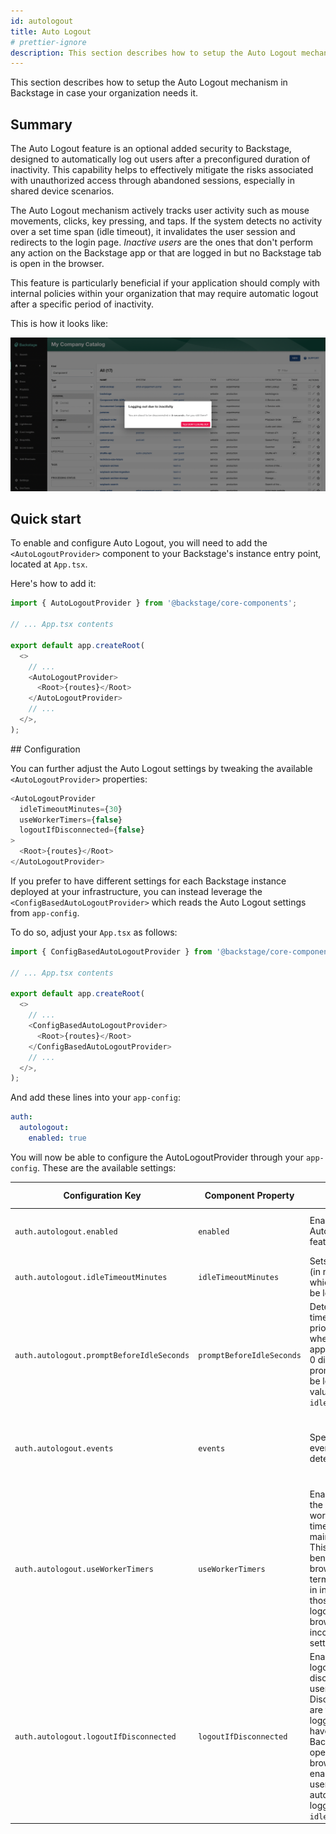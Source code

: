 ```yaml
---
id: autologout
title: Auto Logout
# prettier-ignore
description: This section describes how to setup the Auto Logout mechanism in Backstage
---
```


This section describes how to setup the Auto Logout mechanism in Backstage in case your organization needs it.

## Summary

The Auto Logout feature is an optional added security to Backstage, designed to automatically log out users after a preconfigured duration of inactivity. This capability helps to effectively mitigate the risks associated with unauthorized access through abandoned sessions, especially in shared device scenarios.

The Auto Logout mechanism actively tracks user activity such as mouse movements, clicks, key pressing, and taps. If the system detects no activity over a set time span (idle timeout), it invalidates the user session and redirects to the login page.
_Inactive users_ are the ones that don't perform any action on the Backstage app or that are logged in but no Backstage tab is open in the browser.

This feature is particularly beneficial if your application should comply with internal policies within your organization that may require automatic logout after a specific period of inactivity.

This is how it looks like:

![Auto logout Preview](../assets/auth/autologout-preview.png)

## Quick start

To enable and configure Auto Logout, you will need to add the `<AutoLogoutProvider>` component to your Backstage's instance entry point, located at `App.tsx`.

Here's how to add it:

```ts
import { AutoLogoutProvider } from '@backstage/core-components';

// ... App.tsx contents

export default app.createRoot(
  <>
    // ...
    <AutoLogoutProvider>
      <Root>{routes}</Root>
    </AutoLogoutProvider>
    // ...
  </>,
);
```

## Configuration

You can further adjust the Auto Logout settings by tweaking the available `<AutoLogoutProvider>` properties:

```ts
<AutoLogoutProvider
  idleTimeoutMinutes={30}
  useWorkerTimers={false}
  logoutIfDisconnected={false}
>
  <Root>{routes}</Root>
</AutoLogoutProvider>
```

If you prefer to have different settings for each Backstage instance deployed at your infrastructure, you can instead leverage the `<ConfigBasedAutoLogoutProvider>` which reads the Auto Logout settings from `app-config`.

To do so, adjust your `App.tsx` as follows:

```ts
import { ConfigBasedAutoLogoutProvider } from '@backstage/core-components';

// ... App.tsx contents

export default app.createRoot(
  <>
    // ...
    <ConfigBasedAutoLogoutProvider>
      <Root>{routes}</Root>
    </ConfigBasedAutoLogoutProvider>
    // ...
  </>,
);
```

And add these lines into your `app-config`:

```yaml
auth:
  autologout:
    enabled: true
```

You will now be able to configure the AutoLogoutProvider through your `app-config`. These are the available settings:

| Configuration Key                         | Component Property        | Description                                                                                                                                                                                                                                                            | Allowed Values                                                                                | Default Value                                                                                                                                                  |
| ----------------------------------------- | ------------------------- | ---------------------------------------------------------------------------------------------------------------------------------------------------------------------------------------------------------------------------------------------------------------------- | --------------------------------------------------------------------------------------------- | -------------------------------------------------------------------------------------------------------------------------------------------------------------- |
| `auth.autologout.enabled`                 | `enabled`                 | Enable/disable the Auto Logout feature.                                                                                                                                                                                                                                | `true`/`false`                                                                                | With `<AutoLogoutProvider>` default is enabled (`true`). With `<ConfigBasedAutoLogoutProvider>` default is disabled (`false`)                                  |
| `auth.autologout.idleTimeoutMinutes`      | `idleTimeoutMinutes`      | Sets the idle time (in minutes) after which the user will be logged out.                                                                                                                                                                                               | `>= 0.5` minutes                                                                              | `60`                                                                                                                                                           |
| `auth.autologout.promptBeforeIdleSeconds` | `promptBeforeIdleSeconds` | Determines the time (in seconds) prior to idle state when a prompt will appear. A value of 0 disables the prompt. This must be less than the value of `idleTimeoutMinutes`.                                                                                            | `>= 0` seconds                                                                                | `10`                                                                                                                                                           |
| `auth.autologout.events`                  | `events`                  | Specifies the list of events used to detect user activity.                                                                                                                                                                                                             | Allowed values are standard [DOM events](https://developer.mozilla.org/en-US/docs/Web/Events) | `'mousemove', 'keydown', 'wheel', 'DOMMouseScroll', 'mousewheel', 'mousedown', 'touchstart' 'touchmove', 'MSPointerDown', 'MSPointerMove', 'visibilitychange'` |
| `auth.autologout.useWorkerTimers`         | `useWorkerTimers`         | Enables or disables the use of Node's worker thread timers instead of main thread timers. This can be beneficial if the browser is terminating timers in inactive tabs, like those used by auto logout. In case of browser incompatibility, try setting this to false. | `true`/`false`                                                                                | `true`                                                                                                                                                         |
| `auth.autologout.logoutIfDisconnected`    | `logoutIfDisconnected`    | Enable/disable auto logout for disconnected users. Disconnected users are those who are logged in but do not have any active Backstage tabs open in their browsers. If enabled, such users will be automatically logged out after `idleTimeoutMinutes`.                | `true`/`false`                                                                                | `true`                                                                                                                                                         |
